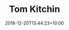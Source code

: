 ---
title: "Tom Kitchin"
date: 2018-12-20T13:44:23+10:00
draft: false
jobtitle: "Developer (1.4 years)"
weight: 1.4
---